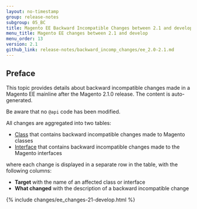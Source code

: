 ```yaml
---
layout: no-timestamp
group: release-notes
subgroup: 05_BC
title: Magento EE Backward Incompatible Changes between 2.1 and develop branches
menu_title: Magento EE changes between 2.1 and develop
menu_order: 13
version: 2.1
github_link: release-notes/backward_incomp_changes/ee_2.0-2.1.md
---
```


## Preface

This topic provides details about backward incompatible changes made in a Magento EE mainline after the Magento 2.1.0 release. The content is auto-generated.

Be aware that no `@api` code has been modified.

All changes are aggregated into two tables:

- [Class][] that contains backward incompatible changes made to Magento classes
- [Interface][] that contains backward incompatible changes made to the Magento interfaces

where each change is displayed in a separate row in the table, with the following columns:

- **Target** with the name of an affected class or interface
- **What changed** with the description of a backward incompatible change

{% include changes/ee_changes-21-develop.html %}

<!-- LINK DEFINITIONS -->

[Class]: #class
[Interface]: #interface
